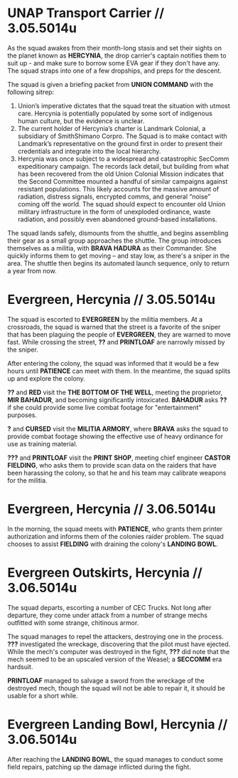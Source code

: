 # UNAP Transport Carrier // 3.05.5014u

As the squad awakes from their month-long stasis and set their sights on the planet known as **HERCYNIA**, the drop carrier's captain notifies them to suit up - and make sure to borrow some EVA gear if they don't have any. The squad straps into one of a few dropships, and preps for the descent.

The squad is given a briefing packet from **UNION COMMAND** with the following sitrep:

1. Union’s imperative dictates that the squad treat the situation with utmost care. Hercynia is potentially populated by some sort of indigenous human culture, but the evidence is unclear.
2. The current holder of Hercynia’s charter is Landmark Colonial, a subsidiary of SmithShimano Corpro. The Squad is to make contact with Landmark’s representative on the ground first in order to present their credentials and integrate into the local hierarchy.
3. Hercynia was once subject to a widespread and catastrophic SecComm expeditionary campaign. The records lack detail, but building from what has been recovered from the old Union Colonial Mission indicates that the Second Committee mounted a handful of similar campaigns against resistant populations. This likely accounts for the massive amount of radiation, distress signals, encrypted comms, and general “noise” coming off the world. The squad should expect to encounter old Union military infrastructure in the form of unexploded ordinance, waste radiation, and possibly even abandoned ground-based installations.

The squad lands safely, dismounts from the shuttle, and begins assembling their gear as a small group approaches the shuttle. The group introduces themselves as a militia, with **BRAVA HADURA** as their Commander. She quickly informs them to get moving – and stay low, as there's a sniper in the area. The shuttle then begins its automated launch sequence, only to return a year from now.

# Evergreen, Hercynia // 3.05.5014u

The squad is escorted to **EVERGREEN** by the militia members. At a crossroads, the squad is warned that the street is a favorite of the sniper that has been plaguing the people of **EVERGREEN**, they are warned to move fast. While crossing the street, **??** and **PRINTLOAF** are narrowly missed by the sniper. 

After entering the colony, the squad was informed that it would be a few hours until **PATIENCE** can meet with them. In the meantime, the squad splits up and explore the colony. 

**??** and **RED** visit the **THE BOTTOM OF THE WELL**, meeting the proprietor, **MIR BAHADUR**, and becoming significantly intoxicated. **BAHADUR** asks **??** if she could provide some live combat footage for "entertainment" purposes.

**?** and **CURSED** visit the **MILITIA ARMORY**, where **BRAVA** asks the squad to provide combat footage showing the effective use of heavy ordinance for use as training material.

**???** and **PRINTLOAF** visit the **PRINT SHOP**, meeting chief engineer **CASTOR FIELDING**, who asks them to provide scan data on the raiders that have been harassing the colony, so that he and his team may calibrate weapons for the militia.

# Evergreen, Hercynia // 3.06.5014u

In the morning, the squad meets with **PATIENCE**, who grants them printer authorization and informs them of the colonies raider problem. The squad chooses to assist **FIELDING** with draining the colony's **LANDING BOWL**.

# Evergreen Outskirts, Hercynia // 3.06.5014u

The squad departs, escorting a number of CEC Trucks. Not long after departure, they come under attack from a number of strange mechs outfitted with some strange, chitinous armor. 

The squad manages to repel the attackers, destroying one in the process. **???** investigated the wreckage, discovering that the pilot must have ejected. While the mech's computer was destroyed in the fight, **???** did note that the mech seemed to be an upscaled version of the Weasel; a **SECCOMM** era hardsuit.

**PRINTLOAF** managed to salvage a sword from the wreckage of the destroyed mech, though the squad will not be able to repair it, it should be usable for a short while.

# Evergreen Landing Bowl, Hercynia // 3.06.5014u

After reaching the **LANDING BOWL**, the squad manages to conduct some field repairs, patching up the damage inflicted during the fight.